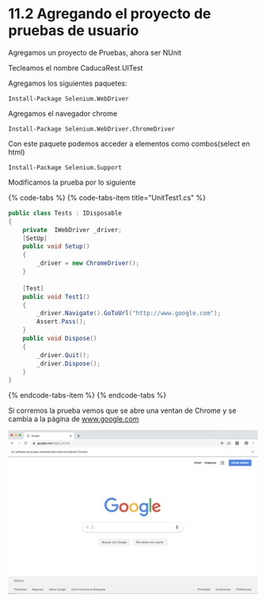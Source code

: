 # 11.2 Agregando el proyecto de pruebas de usuario

Agregamos un proyecto de Pruebas, ahora ser NUnit

Tecleamos el nombre CaducaRest.UITest

Agregamos los siguientes paquetes:

```text
Install-Package Selenium.WebDriver
```

Agregamos el navegador chrome

```text
Install-Package Selenium.WebDriver.ChromeDriver
```

Con este paquete podemos acceder a elementos como combos\(select en html\)

```text
Install-Package Selenium.Support
```

Modificamos la prueba por lo siguiente

{% code-tabs %}
{% code-tabs-item title="UnitTest1.cs" %}
```csharp
public class Tests : IDisposable
{
    private  IWebDriver _driver;
    [SetUp]
    public void Setup()
    {
        _driver = new ChromeDriver();
    }
  
    [Test]
    public void Test1()
    {
        _driver.Navigate().GoToUrl("http://www.google.com");
        Assert.Pass();
    }
    public void Dispose()
    {
        _driver.Quit();
        _driver.Dispose();
    }
}

```
{% endcode-tabs-item %}
{% endcode-tabs %}

Si corremos la prueba vemos que se abre una ventan de Chrome y se cambia a la página de www.google.com

![](../.gitbook/assets/image%20%2835%29.png)



